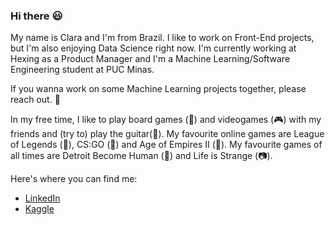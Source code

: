 ### Hi there :smiley:


My name is Clara and I'm from Brazil. I like to work on Front-End projects, but I'm also enjoying Data Science right now. I'm currently working at Hexing as a Product Manager and I'm a Machine Learning/Software Engineering student at PUC Minas. 

If you wanna work on some Machine Learning projects together, please reach out. 👋

In my free time, I like to play board games (:game_die:) and videogames (:video_game:) with my friends and (try to) play the guitar(:guitar:). My favourite online games are League of Legends (:punch:), CS:GO (:gun:) and Age of Empires II (:crown:). My favourite games of all times are Detroit Become Human (:robot:) and Life is Strange (:camera:).

Here's where you can find me:

* [LinkedIn](https://www.linkedin.com/in/clara-moreira-73b281132/)
* [Kaggle](https://www.kaggle.com/claraljm)



<!--
**claramoreira/claramoreira** is a ✨ _special_ ✨ repository because its `README.md` (this file) appears on your GitHub profile.


Here are some ideas to get you started:

- 🔭 I’m currently working on ...
- 🌱 I’m currently learning ...
- 👯 I’m looking to collaborate on ...
- 🤔 I’m looking for help with ...
- 💬 Ask me about ...
- 📫 How to reach me: ...
- 😄 Pronouns: ...
- ⚡ Fun fact: ...
-->
